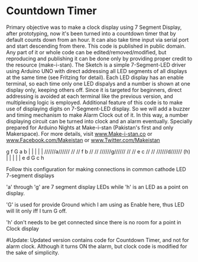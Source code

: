 # Countdown Timer
Primary objective was to make a clock display using 7 Segment Display, after prototyping, now it's been turned into a countdown timer that by default counts down from an hour. It can also take time input via serial port and start descending from there.
This code is published in public domain.
Any part of it or whole code can be edited/removed/modified, but reproducing and publishing it can be done only by providing proper credit to the resource (make-i-stan).
The Sketch is a simple 7-Segment-LED driver using Arduino UNO with direct addressing all LED segments of all displays at the same time (see Fritzing for detail).
Each LED display has an enable terminal, so each time only one LED dispalys and a number is shown at one display only, keeping others off.
Since it is targeted for beginners, direct addressing is avoided at each terminal like the previous version, and multiplexing logic is employed.
Additional feature of this code is to make use of displaying digits on 7-Segment-LED display. So we will add a buzzer and timing mechanism to make Alarm Clock out of it.
In this way, a number displaying circuit can be turned into clock and an alarm eventually.
Specially prepared for Arduino Nights at Make-i-stan (Pakistan's first and only Makerspace).
For more details, visit www.Make-i-stan.co or www.Facebook.com/Makeistan or www.Twitter.com/Makeistan

g  f  G  a  b
|  |  |  |  |
//////a//////
//         //
f           b
//         //
//////g//////
//         //
e           c
//         //
//////d////// (h)
|  |  |  |  |
e  d  G  c  h

Follow this configuration for making connections in common cathode LED 7-segment displays

'a' through 'g' are 7 segment display LEDs while 'h' is an LED as a point on display.

'G' is used for provide Ground which I am using as Enable here, thus LED will lit only iff I turn G off.

'h' don't needs to be get connected since there is no room for a point in Clock display

#Update:
Updated version contains code for Countdown Timer, and not for alarm clock. Although it turns ON the alarm, but clock code is modified for the sake of simplicity.
